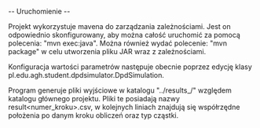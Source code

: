 -- Uruchomienie --

Projekt wykorzystuje mavena do zarządzania zależnościami. Jest on odpowiednio skonfigurowany, aby można całość uruchomić za pomocą polecenia: "mvn exec:java". 
Można również wydać polecenie: "mvn package" w celu utworzenia pliku JAR wraz z zależnościami.

Konfiguracja wartości parametrów następuje obecnie poprzez edycję klasy pl.edu.agh.student.dpdsimulator.DpdSimulation.

Program generuje pliki wyjściowe w katalogu "../results_<timestamp>/" względem katalogu głównego projektu. Pliki te posiadają nazwy result<numer_kroku>.csv, w kolejnych liniach znajdują się współrzędne położenia po danym kroku obliczeń oraz typ cząstki.